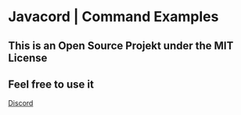 # Javacord | Command Examples 

## This is an Open Source Projekt under the MIT License
## Feel free to use it

[Discord](https://discord.gg/xy9Hk9XWFk)
